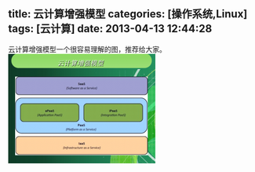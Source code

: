 title: 云计算增强模型
categories: [操作系统,Linux]
tags: [云计算]
date: 2013-04-13 12:44:28
---
云计算增强模型一个很容易理解的图，推荐给大家。
<a href="/images/2013/04/20121227043051520.png"><img src="/images/2013/04/20121227043051520-300x223.png" alt="20121227043051520" width="300" height="223" class="alignnone size-medium wp-image-349" /></a>